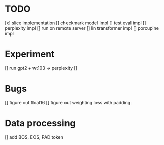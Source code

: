 # TODO
[x] slice implementation
[] checkmark model impl
[] test eval impl
[] perplexity impl
[] run on remote server
[] lin transformer impl
[] porcupine impl

# Experiment 
[] run gpt2 + wt103 -> perplexity 
[]

# Bugs
[] figure out float16
[] figure out weighting loss with padding

# Data processing
[] add BOS, EOS, PAD token

